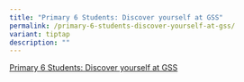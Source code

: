 ```yaml
---
title: "Primary 6 Students: Discover yourself at GSS"
permalink: /primary-6-students-discover-yourself-at-gss/
variant: tiptap
description: ""
---
```

<p><a href="https://sites.google.com/view/discover-gss" rel="noopener nofollow" target="_blank">Primary 6 Students: Discover yourself at GSS</a>
</p>